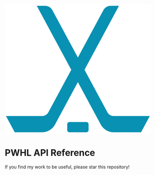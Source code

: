 ![logo](/.logo.svg)
# PWHL API Reference
If you find my work to be useful, please star this repository!

